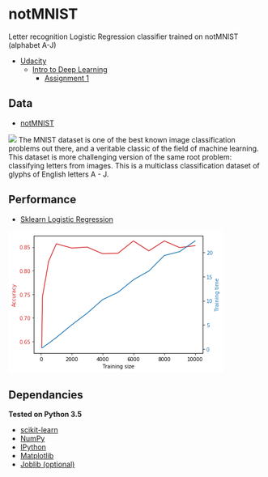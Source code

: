 # notMNIST
Letter recognition Logistic Regression classifier trained on notMNIST (alphabet A-J)

- <a href="https://www.udacity.com/">Udacity</a>
  - <a href="https://classroom.udacity.com/courses/ud730"> Intro to Deep Learning</a>
    - <a href="https://github.com/tensorflow/tensorflow/blob/master/tensorflow/examples/udacity/1_notmnist.ipynb">Assignment 1</a>

## Data
- <a href="https://www.kaggle.com/eranartzi/notmnist-cnn-3-conv2d-3-pooling-2-fc/data"> notMNIST </a>
<img src="https://lh4.googleusercontent.com/proxy/b94FV3AHSfDPdqNvd0PXCXnQLzSZquHEoQqziiMTHOvbuVP3xIjVH92yYzpOCCqqnUOS0PjjFDjMawC905m19Rs=w1200-h630-p-k-no-nu">
The MNIST dataset is one of the best known image classification problems out there, and a veritable classic of the field of machine learning. This dataset is more challenging version of the same root problem: classifying letters from images. This is a multiclass classification dataset of glyphs of English letters A - J.

## Performance
- <a href="http://scikit-learn.org/stable/modules/generated/sklearn.linear_model.LogisticRegression.html"> Sklearn Logistic Regression </a>
<img src="https://github.com/AmmarRashed/notMNIST/blob/master/misc/sklearn_perf.png?raw=true">

## Dependancies
**Tested on Python 3.5**
- <a href="http://scikit-learn.org/"> scikit-learn </a>
- <a href="http://www.numpy.org/"> NumPy </a>
- <a href="https://ipython.org/"> IPython</a>
- <a href="https://matplotlib.org/"> Matplotlib</a>
- <a href="https://pythonhosted.org/joblib/"> Joblib (optional)</a>
